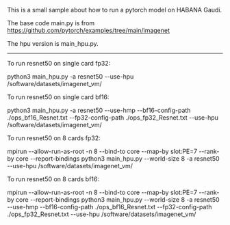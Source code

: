 This is a small sample about how to run a pytorch model on HABANA Gaudi.

The base code main.py is from https://github.com/pytorch/examples/tree/main/imagenet

The hpu version is main_hpu.py.

---------------------------------------------------

To run resnet50 on single card fp32:

python3 main_hpu.py -a resnet50 --use-hpu /software/datasets/imagenet_vm/

To run resnet50 on single card bf16:

python3 main_hpu.py -a resnet50 --use-hmp --bf16-config-path ./ops_bf16_Resnet.txt --fp32-config-path ./ops_fp32_Resnet.txt --use-hpu /software/datasets/imagenet_vm/

To run resnet50 on 8 cards fp32:

mpirun --allow-run-as-root -n 8 --bind-to core --map-by slot:PE=7 --rank-by core --report-bindings python3 main_hpu.py --world-size 8 -a resnet50 --use-hpu /software/datasets/imagenet_vm/

To run resnet50 on 8 cards bf16:

mpirun --allow-run-as-root -n 8 --bind-to core --map-by slot:PE=7 --rank-by core --report-bindings python3 main_hpu.py --world-size 8 -a resnet50 --use-hmp --bf16-config-path ./ops_bf16_Resnet.txt --fp32-config-path ./ops_fp32_Resnet.txt --use-hpu /software/datasets/imagenet_vm/


